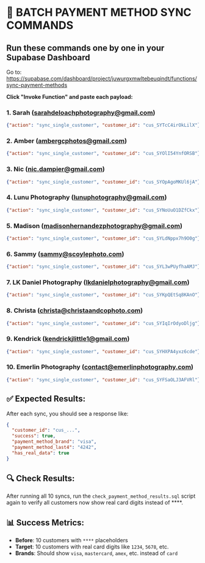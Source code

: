 # 🔄 BATCH PAYMENT METHOD SYNC COMMANDS

## Run these commands one by one in your Supabase Dashboard

Go to: https://supabase.com/dashboard/project/juwurgxmwltebeuqindt/functions/sync-payment-methods

**Click "Invoke Function" and paste each payload:**

### 1. Sarah (sarahdeloachphotography@gmail.com)
```json
{"action": "sync_single_customer", "customer_id": "cus_SYTcC4irOkLilX"}
```

### 2. Amber (ambergcphotos@gmail.com)  
```json
{"action": "sync_single_customer", "customer_id": "cus_SYOlI54YnfORSB"}
```

### 3. Nic (nic.dampier@gmail.com)
```json
{"action": "sync_single_customer", "customer_id": "cus_SYOpAgoMKUl6jA"}
```

### 4. Lunu Photography (lunuphotography@gmail.com)
```json
{"action": "sync_single_customer", "customer_id": "cus_SYNoUuO1DZfCkx"}
```

### 5. Madison (madisonhernandezphotography@gmail.com)
```json
{"action": "sync_single_customer", "customer_id": "cus_SYLdNppx7h9O0g"}
```

### 6. Sammy (sammy@scoylephoto.com)
```json
{"action": "sync_single_customer", "customer_id": "cus_SYL3wPUyfhaAMJ"}
```

### 7. LK Daniel Photography (lkdanielphotography@gmail.com)
```json
{"action": "sync_single_customer", "customer_id": "cus_SYKpQEtSq8KAnO"}
```

### 8. Christa (christa@christaandcophoto.com)
```json
{"action": "sync_single_customer", "customer_id": "cus_SYIqIrOdyoDljg"}
```

### 9. Kendrick (kendrickjlittle1@gmail.com)
```json
{"action": "sync_single_customer", "customer_id": "cus_SYHXPA4yxz6cde"}
```

### 10. Emerlin Photography (contact@emerlinphotography.com)
```json
{"action": "sync_single_customer", "customer_id": "cus_SYFSaOLJ3AFVRl"}
```

## ✅ Expected Results:

After each sync, you should see a response like:
```json
{
  "customer_id": "cus_...",
  "success": true,
  "payment_method_brand": "visa",
  "payment_method_last4": "4242",
  "has_real_data": true
}
```

## 🔍 Check Results:

After running all 10 syncs, run the `check_payment_method_results.sql` script again to verify all customers now show real card digits instead of ****.

## 📊 Success Metrics:

- **Before**: 10 customers with `****` placeholders
- **Target**: 10 customers with real card digits like `1234`, `5678`, etc.
- **Brands**: Should show `visa`, `mastercard`, `amex`, etc. instead of `card` 